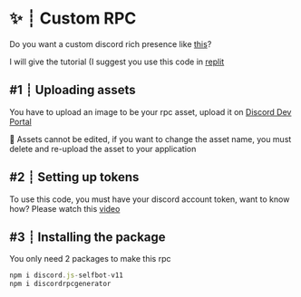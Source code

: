 # ✨ ┊ Custom RPC

Do you want a custom discord rich presence like [this](https://raw.githubusercontent.com/nbylaa/custom-rpc/main/assets/Screenshot_2022_0213_064935.png?token=GHSAT0AAAAAABPVRM4WEE246FFGUTLV6GNKYQIJAAA)?

I will give the tutorial (I suggest you use this code in [replit](https://replit.com/repls)

## #1 ┊ Uploading assets
You have to upload an image to be your rpc asset, upload it on [Discord Dev Portal](https://discord.com/developers/applications)

📝 Assets cannot be edited, if you want to change the asset name, you must delete and re-upload the asset to your application

## #2 ┊ Setting up tokens
To use this code, you must have your discord account token, want to know how? Please watch this [video](https://youtu.be/IVZzyjYyUkc)

## #3 ┊ Installing the package
You only need 2 packages to make this rpc
```js
npm i discord.js-selfbot-v11
npm i discordrpcgenerator
```
